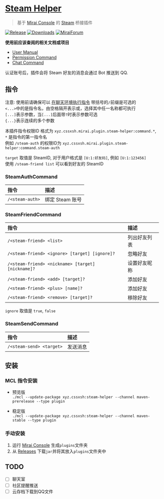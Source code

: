 # [Steam Helper](https://github.com/cssxsh/steam-helper)

> 基于 [Mirai Console](https://github.com/mamoe/mirai-console) 的 [Steam](https://store.steampowered.com/) 桥接插件

[![Release](https://img.shields.io/github/v/release/cssxsh/steam-helper)](https://github.com/cssxsh/steam-helper/releases)
[![Downloads](https://img.shields.io/github/downloads/cssxsh/steam-helper/total)](https://shields.io/category/downloads)
[![MiraiForum](https://img.shields.io/badge/post-on%20MiraiForum-yellow)](https://mirai.mamoe.net/topic/287)

**使用前应该查阅的相关文档或项目**

* [User Manual](https://github.com/mamoe/mirai/blob/dev/docs/UserManual.md)
* [Permission Command](https://github.com/mamoe/mirai/blob/dev/mirai-console/docs/BuiltInCommands.md#permissioncommand)
* [Chat Command](https://github.com/project-mirai/chat-command)

认证账号后，插件会将 Steam 好友的消息会通过 Bot 推送到 QQ.

## 指令

注意: 使用前请确保可以 [在聊天环境执行指令](https://github.com/project-mirai/chat-command)
带括号的`/`前缀是可选的  
`<...>`中的是指令名，由空格隔开表示或，选择其中任一名称都可执行  
`[...]`表示参数，当`[...]`后面带`?`时表示参数可选  
`{...}`表示连续的多个参数

本插件指令权限ID 格式为 `xyz.cssxsh.mirai.plugin.steam-helper:command.*`, `*` 是指令的第一指令名  
例如 `/steam-auth` 的权限ID为 `xyz.cssxsh.mirai.plugin.steam-helper:command.steam-auth`

`target` 取值是 SteamID, 对于用户格式是 `[U:1:好友码]`, 例如 `[U:1:123456]`  
使用 `/steam-friend list` 可以看到好友的 SteamID  

### SteamAuthCommand

| 指令              | 描述          |
|:----------------|:------------|
| `/<steam-auth>` | 绑定 Steam 账号 |

### SteamFriendCommand

| 指令                                                | 描述     |
|:--------------------------------------------------|:-------|
| `/<steam-friend> <list>`                          | 列出好友列表 |
| `/<steam-friend> <ignore> [target] [ignore]?`     | 忽略好友   |
| `/<steam-friend> <nickname> [target] [nickname]?` | 设置好友昵称 |
| `/<steam-friend> <add> [target]?`                 | 添加好友   |
| `/<steam-friend> <plus> [name]?`                  | 添加好友   |
| `/<steam-friend> <remove> [target]?`              | 移除好友   |

`ignore` 取值是 `true`, `false` 

### SteamSendCommand

| 指令                       | 描述   |
|:-------------------------|:-----|
| `/<steam-send> <target>` | 发送消息 |

## 安装

### MCL 指令安装

* 预览版  
    `./mcl --update-package xyz.cssxsh:steam-helper --channel maven-prerelease --type plugin`

* 稳定版  
    `./mcl --update-package xyz.cssxsh:steam-helper --channel maven-stable --type plugin`

### 手动安装

1. 运行 [Mirai Console](https://github.com/mamoe/mirai-console) 生成`plugins`文件夹
2. 从 [Releases](https://github.com/cssxsh/steam-helper/releases) 下载`jar`并将其放入`plugins`文件夹中

## TODO

- [ ] 聊天室
- [ ] 社区提醒推送
- [ ] 云存档下载到QQ文件